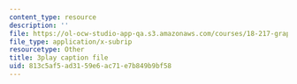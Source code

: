 ```yaml
---
content_type: resource
description: ''
file: https://ol-ocw-studio-app-qa.s3.amazonaws.com/courses/18-217-graph-theory-and-additive-combinatorics-fall-2019/813c5af5ad3159e6ac71e7b849b9bf58_IfwfCe-JZaI.vtt
file_type: application/x-subrip
resourcetype: Other
title: 3play caption file
uid: 813c5af5-ad31-59e6-ac71-e7b849b9bf58
---
```

